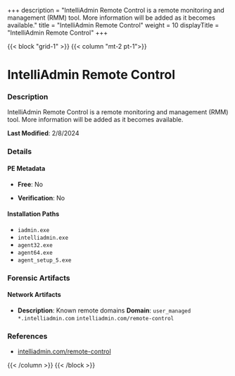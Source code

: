 +++
description = "IntelliAdmin Remote Control is a remote monitoring and management (RMM) tool. More information will be added as it becomes available."
title = "IntelliAdmin Remote Control"
weight = 10
displayTitle = "IntelliAdmin Remote Control"
+++


{{< block "grid-1" >}}
{{< column "mt-2 pt-1">}}

# IntelliAdmin Remote Control


### Description

IntelliAdmin Remote Control is a remote monitoring and management (RMM) tool. More information will be added as it becomes available.



**Last Modified**: 2/8/2024

### Details


#### PE Metadata


- **Free**: No

- **Verification**: No




#### Installation Paths
- `iadmin.exe`
- `intelliadmin.exe`
- `agent32.exe`
- `agent64.exe`
- `agent_setup_5.exe`

### Forensic Artifacts




#### Network Artifacts

- **Description**: Known remote domains
  **Domain**: `user_managed` `*.intelliadmin.com` `intelliadmin.com/remote-control`





### References
- [intelliadmin.com/remote-control](intelliadmin.com/remote-control)



{{< /column >}}
{{< /block >}}
